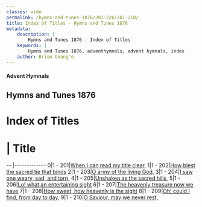 ```yaml
---
classes: wide
permalink: /hymns-and-tunes-1876/201-226/201-210/
title: Index of Titles - Hymns and Tunes 1876
metadata:
    description: |
        Hymns and Tunes 1876 - Index of Titles
    keywords: |
        Hymns and Tunes 1876, adventhymnals, advent hymnals, index
    author: Brian Onang'o
---
```


#### Advent Hymnals

## Hymns and Tunes 1876

# Index of Titles
# | Title                        
-- |-------------
0|1 - 201|[When I can read my title clear,](/201-226/201-210/01.When-I-can-read-my-title-clear,)
1|1 - 202|[How blest the sacred tie that binds](/201-226/201-210/02.How-blest-the-sacred-tie-that-binds)
2|1 - 203|[O army of the living God,](/201-226/201-210/03.O-army-of-the-living-God,)
3|1 - 204|[I saw one weary, sad, and torn,](/201-226/201-210/04.I-saw-one-weary,-sad,-and-torn,)
4|1 - 205|[Unshaken as the sacred hills,](/201-226/201-210/05.Unshaken-as-the-sacred-hills,)
5|1 - 206|[Lo! what an entertaining sight](/201-226/201-210/06.Lo!-what-an-entertaining-sight)
6|1 - 207|[The heavenly treasure now we have](/201-226/201-210/07.The-heavenly-treasure-now-we-have)
7|1 - 208|[How sweet, how heavenly is the sight](/201-226/201-210/08.How-sweet,-how-heavenly-is-the-sight)
8|1 - 209|[Oh! could I find, from day to day,](/201-226/201-210/09.Oh!-could-I-find,-from-day-to-day,)
9|1 - 210|[O Saviour, may we never rest,](/201-226/201-210/10.O-Saviour,-may-we-never-rest,)